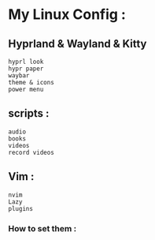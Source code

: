# My Linux Config :
## Hyprland & Wayland & Kitty
```
hyprl look
hypr paper
waybar
theme & icons
power menu
```
## scripts :
```
audio
books
videos
record videos
```
## Vim : 
```
nvim
Lazy
plugins
```

### How to set them : 
